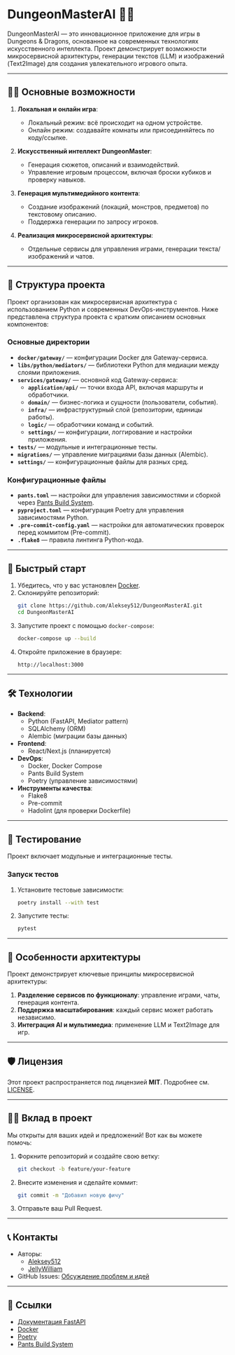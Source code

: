 # DungeonMasterAI 🎲🤖

DungeonMasterAI — это инновационное приложение для игры в Dungeons & Dragons,
основанное на современных технологиях искусственного интеллекта.
Проект демонстрирует возможности микросервисной архитектуры, генерации текстов (LLM) и изображений (Text2Image)
для создания увлекательного игрового опыта.

---

## 🧙‍♂️ Основные возможности

1. **Локальная и онлайн игра**:
   - Локальный режим: всё происходит на одном устройстве.
   - Онлайн режим: создавайте комнаты или присоединяйтесь по коду/ссылке.

2. **Искусственный интеллект DungeonMaster**:
   - Генерация сюжетов, описаний и взаимодействий.
   - Управление игровым процессом, включая броски кубиков и проверку навыков.

3. **Генерация мультимедийного контента**:
   - Создание изображений (локаций, монстров, предметов) по текстовому описанию.
   - Поддержка генерации по запросу игроков.

4. **Реализация микросервисной архитектуры**:
   - Отдельные сервисы для управления играми, генерации текста/изображений и чатов.

---

## 📂 Структура проекта

Проект организован как микросервисная архитектура с использованием Python и современных DevOps-инструментов.
Ниже представлена структура проекта с кратким описанием основных компонентов:

### Основные директории

- **`docker/gateway/`** — конфигурации Docker для Gateway-сервиса.
- **`libs/python/mediators/`** — библиотеки Python для медиации между слоями приложения.
- **`services/gateway/`** — основной код Gateway-сервиса:
  - **`application/api/`** — точки входа API, включая маршруты и обработчики.
  - **`domain/`** — бизнес-логика и сущности (пользователи, события).
  - **`infra/`** — инфраструктурный слой (репозитории, единицы работы).
  - **`logic/`** — обработчики команд и событий.
  - **`settings/`** — конфигурации, логгирование и настройки приложения.
- **`tests/`** — модульные и интеграционные тесты.
- **`migrations/`** — управление миграциями базы данных (Alembic).
- **`settings/`** — конфигурационные файлы для разных сред.

### Конфигурационные файлы

- **`pants.toml`** — настройки для управления зависимостями и сборкой через [Pants Build System](https://www.pantsbuild.org/).
- **`pyproject.toml`** — конфигурация Poetry для управления зависимостями Python.
- **`.pre-commit-config.yaml`** — настройки для автоматических проверок перед коммитом (Pre-commit).
- **`.flake8`** — правила линтинга Python-кода.

---

## 🚀 Быстрый старт

1. Убедитесь, что у вас установлен [Docker](https://www.docker.com/).
2. Склонируйте репозиторий:
   ```bash
   git clone https://github.com/Aleksey512/DungeonMasterAI.git
   cd DungeonMasterAI
   ```
3. Запустите проект с помощью `docker-compose`:
   ```bash
   docker-compose up --build
   ```
4. Откройте приложение в браузере:
   ```
   http://localhost:3000
   ```

---

## 🛠️ Технологии

- **Backend**:
  - Python (FastAPI, Mediator pattern)
  - SQLAlchemy (ORM)
  - Alembic (миграции базы данных)
- **Frontend**:
  - React/Next.js (планируется)
- **DevOps**:
  - Docker, Docker Compose
  - Pants Build System
  - Poetry (управление зависимостями)
- **Инструменты качества**:
  - Flake8
  - Pre-commit
  - Hadolint (для проверки Dockerfile)

---

## 🧪 Тестирование

Проект включает модульные и интеграционные тесты.

### Запуск тестов
1. Установите тестовые зависимости:
   ```bash
   poetry install --with test
   ```
2. Запустите тесты:
   ```bash
   pytest
   ```

---

## 🌟 Особенности архитектуры

Проект демонстрирует ключевые принципы микросервисной архитектуры:
1. **Разделение сервисов по функционалу**: управление играми, чаты, генерация контента.
2. **Поддержка масштабирования**: каждый сервис может работать независимо.
3. **Интеграция AI и мультимедиа**: применение LLM и Text2Image для игр.

---

## 🛡️ Лицензия

Этот проект распространяется под лицензией **MIT**. Подробнее см. [LICENSE](LICENSE).

---

## 🧑‍💻 Вклад в проект

Мы открыты для ваших идей и предложений! Вот как вы можете помочь:
1. Форкните репозиторий и создайте свою ветку:
   ```bash
   git checkout -b feature/your-feature
   ```
2. Внесите изменения и сделайте коммит:
   ```bash
   git commit -m "Добавил новую фичу"
   ```
3. Отправьте ваш Pull Request.

---

## 📞 Контакты

- Авторы: 
  - [Aleksey512](https://github.com/Aleksey512)
  - [JellyWilliam](https://github.com/JellyWilliam)
- GitHub Issues: [Обсуждение проблем и идей](https://github.com/Aleksey512/DungeonMasterAI/issues)

---

## 🔗 Ссылки

- [Документация FastAPI](https://fastapi.tiangolo.com/)
- [Docker](https://www.docker.com/)
- [Poetry](https://python-poetry.org/)
- [Pants Build System](https://www.pantsbuild.org/)
